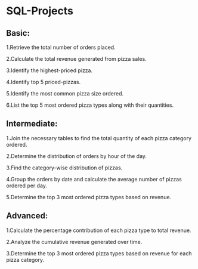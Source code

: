 # SQL-Projects

## Basic:

1.Retrieve the total number of orders placed.

2.Calculate the total revenue generated from pizza sales.

3.Identify the highest-priced pizza.

4.Identify top 5 priced-pizzas.

5.Identify the most common pizza size ordered.

6.List the top 5 most ordered pizza types along with their quantities.


## Intermediate:

1.Join the necessary tables to find the total quantity of each pizza category ordered.

2.Determine the distribution of orders by hour of the day.

3.Find the category-wise distribution of pizzas.

4.Group the orders by date and calculate the average number of pizzas ordered per day.

5.Determine the top 3 most ordered pizza types based on revenue.

## Advanced:

1.Calculate the percentage contribution of each pizza type to total revenue.

2.Analyze the cumulative revenue generated over time.

3.Determine the top 3 most ordered pizza types based on revenue for each pizza category.
